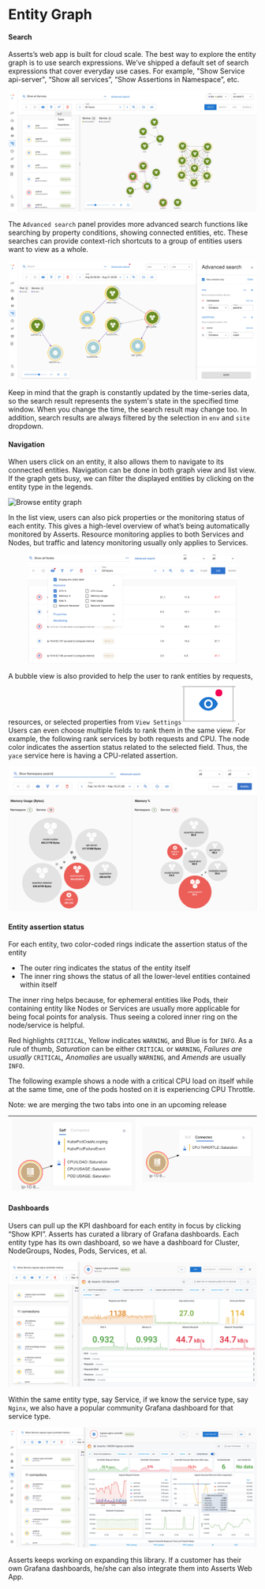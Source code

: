# Entity Graph

#### Search

Asserts’s web app is built for cloud scale. The best way to explore the entity graph is to use search expressions. We’ve shipped a default set of search expressions that cover everyday use cases. For example, "Show Service api-server", “Show all services”, “Show Assertions in Namespace”, etc.

![](<../.gitbook/assets/Screen Shot 2021-09-21 at 8.54.42 PM.png>)

The `Advanced search` panel provides more advanced search functions like searching by property conditions, showing connected entities, etc. These searches can provide context-rich shortcuts to a group of entities users want to view as a whole.

![pods crashing in namespace petclinic](<../.gitbook/assets/Screen Shot 2021-09-21 at 8.32.21 PM.png>)

Keep in mind that the graph is constantly updated by the time-series data, so the search result represents the system's state in the specified time window. When you change the time, the search result may change too. In addition, search results are always filtered by the selection in `env` and `site` dropdown.

#### Navigation <a href="#howassertsworks-wip-navigation" id="howassertsworks-wip-navigation"></a>

When users click on an entity, it also allows them to navigate to its connected entities. Navigation can be done in both graph view and list view. If the graph gets busy, we can filter the displayed entities by clicking on the entity type in the legends.

![Browse entity graph](<../.gitbook/assets/navigation (3) (3) (2).gif>)

In the list view, users can also pick properties or the monitoring status of each entity. This gives a high-level overview of what’s being automatically monitored by Asserts. Resource monitoring applies to both Services and Nodes, but traffic and latency monitoring usually only applies to Services.

<figure><img src="../.gitbook/assets/image (11).png" alt=""><figcaption></figcaption></figure>

A bubble view is also provided to help the user to rank entities by requests, resources, or selected properties from `View Settings`<img src="../.gitbook/assets/Screen Shot 2021-09-22 at 1.31.16 AM.png" alt="" data-size="line"> . Users can even choose multiple fields to rank them in the same view. For example, the following rank services by both requests and CPU. The node color indicates the assertion status related to the selected field. Thus, the `yace` service here is having a CPU-related assertion.

![](<../.gitbook/assets/Screen Shot 2022-02-19 at 6.09.15 PM.png>)

#### Entity assertion status <a href="#howassertsworks-wip-entityassertionstatus" id="howassertsworks-wip-entityassertionstatus"></a>

For each entity, two color-coded rings indicate the assertion status of the entity

* The outer ring indicates the status of the entity itself
* The inner ring shows the status of all the lower-level entities contained within itself

The inner ring helps because, for ephemeral entities like Pods, their containing entity like Nodes or Services are usually more applicable for being focal points for analysis. Thus seeing a colored inner ring on the node/service is helpful.

Red highlights `CRITICAL`, Yellow indicates `WARNING`, and Blue is for `INFO`. As a rule of thumb, _Saturation_ can be either `CRITICAL` or `WARNING`, _Failures are usually_ `CRITICAL`_, Anomalies_ are usually `WARNING`, and _Amends_ are usually `INFO`.

The following example shows a node with a critical CPU load on itself while at the same time, one of the pods hosted on it is experiencing CPU Throttle.

Note: we are merging the two tabs into one in an upcoming release

| ![](<../.gitbook/assets/1562017793 (1) (2).png>) | ![](<../.gitbook/assets/1562050561 (1).png>) |
| ------------------------------------------------ | -------------------------------------------- |

#### Dashboards <a href="#howassertsworks-wip-dashboards" id="howassertsworks-wip-dashboards"></a>

Users can pull up the KPI dashboard for each entity in focus by clicking “Show KPI”. Asserts has curated a library of Grafana dashboards. Each entity type has its own dashboard, so we have a dashboard for Cluster, NodeGroups, Nodes,  Pods, Services, et al.&#x20;

![](<../.gitbook/assets/Screen Shot 2021-09-22 at 1.12.01 AM.png>)

Within the same entity type, say Service, if we know the service type, say `Nginx`, we also have a popular community Grafana dashboard for that service type.

![](<../.gitbook/assets/Screen Shot 2021-09-22 at 1.12.39 AM.png>)

Asserts keeps working on expanding this library. If a customer has their own Grafana dashboards, he/she can also integrate them into Asserts Web App.
